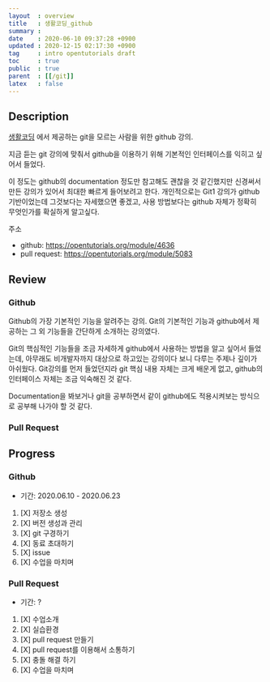 ```yaml
---
layout  : overview
title   : 생활코딩_github
summary : 
date    : 2020-06-10 09:37:28 +0900
updated : 2020-12-15 02:17:30 +0900
tag     : intro opentutorials draft
toc     : true
public  : true
parent  : [[/git]]
latex   : false
---
```


## Description

[생활코딩](https://opentutorials.org/course/1) 에서 제공하는 git을 모르는 사람을 위한 github 강의.

지금 듣는 git 강의에 맞춰서 github을 이용하기 위해 기본적인 인터페이스를 익히고 싶어서 들었다.

이 정도는 github의 documentation 정도만 참고해도 괜찮을 것 같긴했지만 신경써서 만든 강의가 있어서 최대한 빠르게 들어보려고 한다. 개인적으로는 Git1 강의가 github 기반이었는데 그것보다는 자세했으면 좋겠고, 사용 방법보다는 github 자체가 정확히 무엇인가를 확실하게 알고싶다.

주소

* github: https://opentutorials.org/module/4636
* pull request: https://opentutorials.org/module/5083

## Review

### Github

Github의 가장 기본적인 기능을 알려주는 강의. Git의 기본적인 기능과 github에서 제공하는 그 외 기능들을 간단하게 소개하는 강의였다.

Git의 핵심적인 기능들을 조금 자세하게 github에서 사용하는 방법을 알고 싶어서 들었는데, 아무래도 비개발자까지 대상으로 하고있는 강의이다 보니 다루는 주제나 깊이가 아쉬웠다. Git강의를 먼저 들었던지라 git 핵심 내용 자체는 크게 배운게 없고, github의 인터페이스 자체는 조금 익숙해진 것 같다.

Documentation을 봐보거나 git을 공부하면서 같이 github에도 적용시켜보는 방식으로 공부해 나가야 할 것 같다.

### Pull Request

## Progress

### Github

* 기간: 2020.06.10 - 2020.06.23

1. [X] 저장소 생성
1. [X] 버전 생성과 관리
1. [X] git 구경하기
1. [X] 동료 초대하기
1. [X] issue
1. [X] 수업을 마치며

### Pull Request

* 기간: ?

1. [X] 수업소개
1. [X] 실습환경
1. [X] pull request 만들기
1. [X] pull request를 이용해서 소통하기
1. [X] 충돌 해결 하기
1. [X] 수업을 마치며
